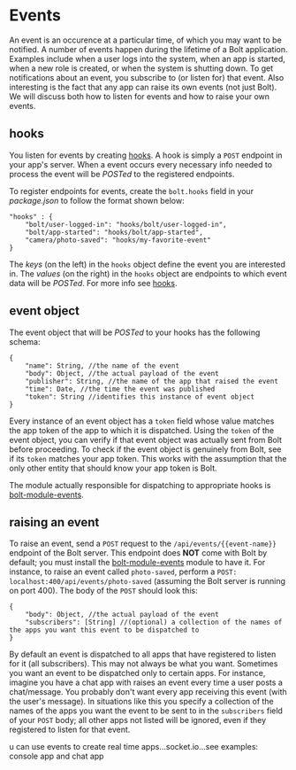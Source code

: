 # Events

An event is an occurence at a particular time, of which you may want to be notified. A number of events happen during the lifetime of a Bolt application. Examples include when a user logs into the system, when an app is started, when a new role is created, or when the system is shutting down. To get notifications about an event, you subscribe to \(or listen for\) that event. Also interesting is the fact that any app can raise its own events \(not just Bolt\). We will discuss both how to listen for events and how to raise your own events.

## hooks

You listen for events by creating [hooks](/hooks.md). A hook is simply a `POST` endpoint in your app's server. When a event occurs every necessary info needed to process the event will be _POSTed_ to the registered endpoints.

To register endpoints for events, create the `bolt.hooks` field in your _package.json_ to follow the format shown below:

```
"hooks" : {
    "bolt/user-logged-in": "hooks/bolt/user-logged-in",
    "bolt/app-started": "hooks/bolt/app-started",
    "camera/photo-saved": "hooks/my-favorite-event"
}
```

The _keys_ \(on the left\) in the `hooks` object define the event you are interested in. The _values_ \(on the right\) in the `hooks` object are endpoints to which event data will be _POSTed_. For more info see [hooks](/hooks.md).

## event object

The event object that will be _POSTed_ to your hooks has the following schema:

```
{
    "name": String, //the name of the event
    "body": Object, //the actual payload of the event
    "publisher": String, //the name of the app that raised the event
    "time": Date, //the time the event was published
    "token": String //identifies this instance of event object
}
```

Every instance of an event object has a `token` field whose value matches the app token of the app to which it is dispatched. Using the `token` of the event object, you can verify if that event object was actually sent from Bolt before proceeding. To check if the event object is genuinely from Bolt, see if its `token` matches your app token. This works with the assumption that the only other entity that should know your app token is Bolt.

The module actually responsible for dispatching to appropriate hooks is [bolt-module-events](/bolt-module-events.md).

## raising an event

To raise an event, send a `POST` request to the `/api/events/{{event-name}}` endpoint of the Bolt server. This endpoint does **NOT** come with Bolt by default; you must install the [bolt-module-events](/bolt-module-events.md) module to have it. For instance, to raise an event called `photo-saved`, perform a `POST: localhost:400/api/events/photo-saved` \(assuming the Bolt server is running on port 400\). The body of the `POST` should look this:

```
{
    "body": Object, //the actual payload of the event
    "subscribers": [String] //(optional) a collection of the names of the apps you want this event to be dispatched to
}
```

By default an event is dispatched to all apps that have registered to listen for it \(all subscribers\). This may not always be what you want. Sometimes you want an event to be dispatched only to certain apps. For instance, imagine you have a chat app with raises an event every time a user posts a chat/message. You probably don't want every app receiving this event \(with the user's message\). In situations like this you specify a collection of the names of the apps you want the event to be sent to in the `subscribers` field of your `POST` body; all other apps not listed will be ignored, even if they registered to listen for that event.

u can use events to create real time apps...socket.io...see examples: console app and chat app

